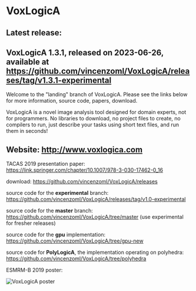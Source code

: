 # VoxLogicA

## Latest release:
## VoxLogicA 1.3.1, released on 2023-06-26, available at https://github.com/vincenzoml/VoxLogicA/releases/tag/v1.3.1-experimental

Welcome to the "landing" branch of VoxLogicA. Please see the links below for more information, source code, papers, download. 

VoxLogicA is a novel image analysis tool designed for domain experts, not for programmers. No libraries to download, no project files to create, no compilers to run, just describe your tasks using short text files, and run them in seconds!

## Website: http://www.voxlogica.com


TACAS 2019 presentation paper: https://link.springer.com/chapter/10.1007/978-3-030-17462-0_16

download: https://github.com/vincenzoml/VoxLogicA/releases

source code for the **experimental** branch: https://github.com/vincenzoml/VoxLogicA/releases/tag/v1.0-experimental

source code for the **master** branch: https://github.com/vincenzoml/VoxLogicA/tree/master (use experimental for fresher releases)

source code for the **gpu** implementation: https://github.com/vincenzoml/VoxLogicA/tree/gpu-new

source code for **PolyLogicA**, the implementation operating on polyhedra: https://github.com/vincenzoml/VoxLogicA/tree/polyhedra

ESMRM-B 2019 poster: 

![VoxLogicA poster](https://github.com/vincenzoml/VoxLogicA/raw/master/docs/poster-ciancia.jpg "Poster")
